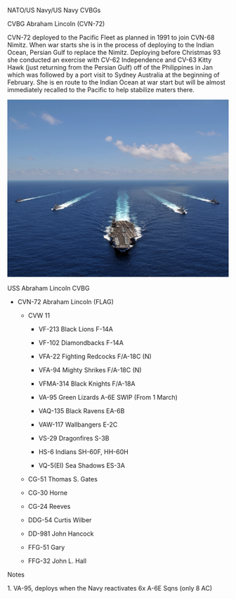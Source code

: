 NATO/US Navy/US Navy CVBGs

CVBG Abraham Lincoln (CVN-72)

CVN-72 deployed to the Pacific Fleet as planned in 1991 to join CVN-68
Nimitz. When war starts she is in the process of deploying to the Indian
Ocean, Persian Gulf to replace the Nimitz. Deploying before Christmas 93
she conducted an exercise with CV-62 Independence and CV-63 Kitty Hawk
(just returning from the Persian Gulf) off of the Philippines in Jan
which was followed by a port visit to Sydney Australia at the beginning
of February. She is en route to the Indian Ocean at war start but will
be almost immediately recalled to the Pacific to help stabilize maters
there.

![](/assets/images/nato/us/navy/carriers/abraham-lincoln/image1.jpeg)

USS Abraham Lincoln CVBG

  - CVN-72 Abraham Lincoln (FLAG)
    
      - CVW 11
        
          - VF-213 Black Lions F-14A
        
          - VF-102 Diamondbacks F-14A
        
          - VFA-22 Fighting Redcocks F/A-18C (N)
        
          - VFA-94 Mighty Shrikes F/A-18C (N)
        
          - VFMA-314 Black Knights F/A-18A
        
          - VA-95 Green Lizards A-6E SWIP (From 1 March)
        
          - VAQ-135 Black Ravens EA-6B
        
          - VAW-117 Wallbangers E-2C
        
          - VS-29 Dragonfires S-3B
        
          - HS-6 Indians SH-60F, HH-60H
        
          - VQ-5(El) Sea Shadows ES-3A
    
      - CG-51 Thomas S. Gates
    
      - CG-30 Horne
    
      - CG-24 Reeves
    
      - DDG-54 Curtis Wilber
    
      - DD-981 John Hancock
    
      - FFG-51 Gary
    
      - FFG-32 John L. Hall

Notes

1\. VA-95, deploys when the Navy reactivates 6x A-6E Sqns (only 8 AC)
